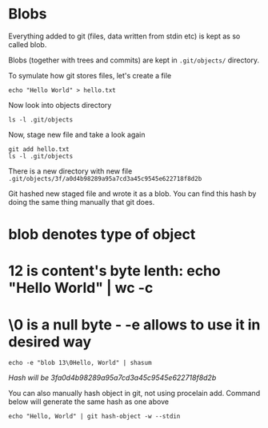 # Blobs 

Everything added to git (files, data written from stdin etc) is kept as so called blob.

Blobs (together with trees and commits) are kept in `.git/objects/` directory.

To symulate how git stores files, let's create a file 

```echo "Hello World" > hello.txt```

Now look into objects directory

```ls -l .git/objects```

Now, stage new file and take a look again

```
git add hello.txt
ls -l .git/objects
```

There is a new directory with new file 
```.git/objects/3f/a0d4b98289a95a7cd3a45c9545e622718f8d2b```

Git hashed new staged file and wrote it as a blob.
You can find this hash by doing the same thing manually that git does.

# blob denotes type of object
# 12 is content's byte lenth: echo "Hello World" | wc -c
# \0 is a null byte - -e allows to use it in desired way

```echo -e "blob 13\0Hello, World" | shasum```

_Hash will be 3fa0d4b98289a95a7cd3a45c9545e622718f8d2b_

You can also manually hash object in git, not using procelain add. Command below will generate the same hash as one above

```echo "Hello, World" | git hash-object -w --stdin```

